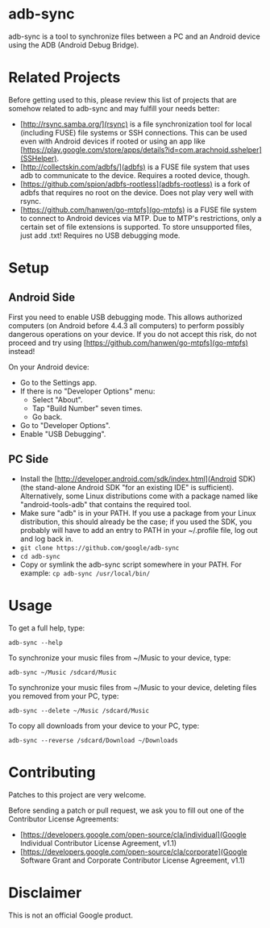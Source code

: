 adb-sync
========

adb-sync is a tool to synchronize files between a PC and an Android device
using the ADB (Android Debug Bridge).

Related Projects
================

Before getting used to this, please review this list of projects that are
somehow related to adb-sync and may fulfill your needs better:

* [http://rsync.samba.org/](rsync) is a file synchronization tool for local
  (including FUSE) file systems or SSH connections. This can be used even with
  Android devices if rooted or using an app like
  [https://play.google.com/store/apps/details?id=com.arachnoid.sshelper](SSHelper).
* [http://collectskin.com/adbfs/](adbfs) is a FUSE file system that uses adb to
  communicate to the device. Requires a rooted device, though.
* [https://github.com/spion/adbfs-rootless](adbfs-rootless) is a fork of adbfs
  that requires no root on the device. Does not play very well with rsync.
* [https://github.com/hanwen/go-mtpfs](go-mtpfs) is a FUSE file system to
  connect to Android devices via MTP. Due to MTP's restrictions, only a certain
  set of file extensions is supported. To store unsupported files, just add
  .txt! Requires no USB debugging mode.

Setup
=====

Android Side
------------

First you need to enable USB debugging mode. This allows authorized computers
(on Android before 4.4.3 all computers) to perform possibly dangerous
operations on your device. If you do not accept this risk, do not proceed and
try using [https://github.com/hanwen/go-mtpfs](go-mtpfs) instead!

On your Android device:

* Go to the Settings app.
* If there is no "Developer Options" menu:
  * Select "About".
  * Tap "Build Number" seven times.
  * Go back.
* Go to "Developer Options".
* Enable "USB Debugging".

PC Side
-------

* Install the [http://developer.android.com/sdk/index.html](Android SDK) (the
  stand-alone Android SDK "for an existing IDE" is sufficient). Alternatively,
  some Linux distributions come with a package named like "android-tools-adb"
  that contains the required tool.
* Make sure "adb" is in your PATH. If you use a package from your Linux
  distribution, this should already be the case; if you used the SDK, you
  probably will have to add an entry to PATH in your ~/.profile file, log out
  and log back in.
* `git clone https://github.com/google/adb-sync`
* `cd adb-sync`
* Copy or symlink the adb-sync script somewhere in your PATH. For example:
  `cp adb-sync /usr/local/bin/`

Usage
=====

To get a full help, type:

```
adb-sync --help
```

To synchronize your music files from ~/Music to your device, type:

```
adb-sync ~/Music /sdcard/Music
```

To synchronize your music files from ~/Music to your device, deleting files you
removed from your PC, type:

```
adb-sync --delete ~/Music /sdcard/Music
```

To copy all downloads from your device to your PC, type:

```
adb-sync --reverse /sdcard/Download ~/Downloads
```

Contributing
============

Patches to this project are very welcome.

Before sending a patch or pull request, we ask you to fill out one of the
Contributor License Agreements:

* [https://developers.google.com/open-source/cla/individual](Google Individual Contributor License Agreement, v1.1)
* [https://developers.google.com/open-source/cla/corporate](Google Software Grant and Corporate Contributor License Agreement, v1.1)

Disclaimer
==========

This is not an official Google product.
